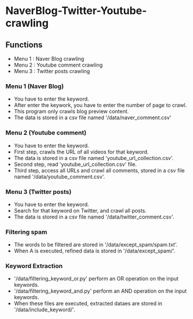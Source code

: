 # NaverBlog-Twitter-Youtube-crawling

## Functions
- Menu 1 : Naver Blog crawling
- Menu 2 : Youtube comment crawling
- Menu 3 : Twitter posts crawling


### Menu 1 (Naver Blog)
- You have to enter the keyword.
- After enter the keywork, you have to enter the number of page to crawl.
- This program only crawls blog preview content.
- The data is stored in a csv file named '/data/naver_comment.csv'

### Menu 2 (Youtube comment)
- You have to enter the keyword.
- First step, crawls the URL of all videos for that keyword.
- The data is stored in a csv file named 'youtube_url_collection.csv'.
- Second step, read 'youtube_url_collection.csv' file.
- Third step, access all URLs and crawl all comments, stored in a csv file named '/data/youtube_comment.csv'.

### Menu 3 (Twitter posts)
- You have to enter the keyword.
- Search for that keyword on Twitter, and crawl all posts.
- The data is stored in a csv file named '/data/twitter_comment.csv'.

### Filtering spam
- The words to be filtered are stored in '/data/except_spam/spam.txt'.
- When A is executed, refined data is stored in '/data/except_spam/'.

### Keyword Extraction 
- '/data/filtering_keyword_or.py' perform an OR operation on the input keywords.
- '/data/filtering_keyword_and.py' perform an AND operation on the input keywords.
- When these files are executed, extracted dataes are stored in '/data/include_keyword/'.
